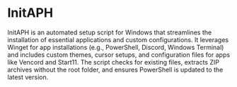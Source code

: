 # InitAPH

InitAPH is an automated setup script for Windows that streamlines the installation of essential applications and custom configurations. It leverages Winget for app installations (e.g., PowerShell, Discord, Windows Terminal) and includes custom themes, cursor setups, and configuration files for apps like Vencord and Start11. The script checks for existing files, extracts ZIP archives without the root folder, and ensures PowerShell is updated to the latest version.
